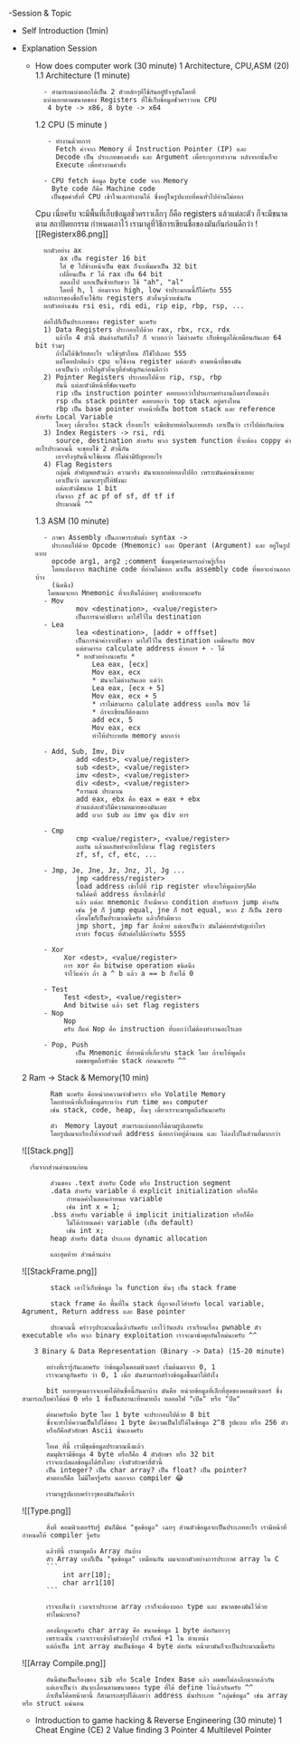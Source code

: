 -Session & Topic
* Self Introduction (1min)
* Explanation Session
	* How does computer work (30 minute)
		 1 Architecture, CPU,ASM (20)
		  1.1 Architecture (1 minute)
	
			- สามารถแบ่งออกได้เป็น 2 ตัวหลักๆที่ใช้กันอยู๋ปัจจุบันโดยที่
			แบ่งแยกตามขนาดของ Registers ที่ใช้เก็บข้อมูลชั่วคราวบน CPU
			 4 byte -> x86, 8 byte -> x64
			 
		 1.2 CPU (5 minute )

			 - ทำงานด้วยการ 
			   Fetch ค่าจาก Memory ที่ Instruction Pointer (IP) และ 
			   Decode เป็น ประเภทของคำสั่ง และ Argument เพื่อระบุการทำงาน หลังจากนั้นก็จะ 
			   Execute เพื่อทำงานคำสั่ง
			   
			- CPU fetch ข้อมูล byte code จาก Memory 
			  Byte code ก็คือ Machine code 
			  เป็นชุดคำสั่งที่ CPU เข้าใจและทำงานได้ ซึ่งอยู่ในรูปแบบที่คนทั่วไปอ่านไม่ออก
		
		Cpu เนี่ยครับ จะมีพื้นที่เก็บข้อมูลชั่วคราวเล็กๆ ก็คือ registers แล้วแต่ละตัว ก็จะมีขนาดตาม สถาปัตยกรรม กำหนดเอาไว้
			เรามาดูที่วิธีการเขียนชื่อของมันกันก่อนดีกว่า
	![[Registerx86.png]]
			
			ยกตัวอย่าง ax
				ax เป็น register 16 bit
				ใส่ e ไปข้างหน้าเป็น eax ก็จะเพิ่มมาเป็น 32 bit
				เปลี่ยนเป็น r ได้ rax เป็น 64 bit
				ลดลงไป แยกเป็นซ้ายกับขวา ใช้ "ah", "al"
				โดยที่ h, l ย่อมาจาก high, low จำประมาณนี้ก็ได้ครับ 555
			หลักการของชื่อก็จะใช้กับ registers ตัวอื่นๆด้วยเช่นกัน 
			ยกตัวอย่างเช่น rsi esi, rdi edi, rip eip, rbp, rsp, ...
			
			ต่อไปก็เป็นประเภทของ register นะครับ
			1) Data Registers ประกอบไปด้วย rax, rbx, rcx, rdx
			   แล้วไอ 4 ตัวนี้ มันต่างกันยังไง? ก็ จะบอกว่า ไม่ต่างครับ เก็บข้อมูลได้เหมือนกันเลย 64 bit ร่วมๆ
			   ถ้าไม่ได้ซีเรียสอะไร จะใช้ๆตัวไหน ก็ใช้ไปเถอะ 555 
			   แต่โดยปกติแล้ว cpu จะใช้งาน register แต่ละตัว ตามหน้าที่ของมัน 
			   เอาเป็นว่า เราไปดูตัวอื่นๆที่สำคัญกันก่อนดีกว่า 
			2) Pointer Registers ประกอบไปด้วย rip, rsp, rbp
			   อันนี้ แต่ละตัวมีหน้าที่ชัดเจนครับ 
			   rip เป็น instruction pointer คอยบอกว่าโปรแกรมทำงานถึงตรงไหนแล้ว
			   rsp เป็น stack pointer คอยบอกว่า top stack อยู่ตรงไหน
			   rbp เป็น base pointer ทำหน้าที่เป็น bottom stack และ reference สำหรับ Local Variable 
			   โอเคๆ เดี๋ยวเรื่อง stack เรื่องอะไร จะมีอธิบายต่อในภายหลัง เอาเป็นว่า เราไปต่อกันก่อน
			3) Index Registers -> rsi, rdi 
			   source, destination สำหรับ พวก system function ที่จะต้อง coppy ค่า อะไรประมาณนี้ จะชอบใช้ 2 ตัวนี้กัน
			   เอาจริงๆอันนี้จะใช้แทน ก็ไม่น่ามีปัญหาอะไร
			4) Flag Registers 
			   กลุ่มนี้ สำคัญพอตัวแล้ว ความจริง มันจะแยกย่อยลงไปอีก เพราะมันค่อนข้างเยอะ
			   เอาเป็นว่า ผมจะสรุปให้ฟังนะ
			   แต่ละตัวมีขนาด 1 bit
			   เริ่มจาก zf ac pf of sf, df tf if 
			   ประมาณนี้ ^^

		 1.3 ASM (10 minute)

			- ภาษา Assembly เป็นภาษาระดับต่ำ syntax -> 
			  ประกอบไปด้วย Opcode (Mnemonic) และ Operant (Argument) และ อยู่ในรูปแบบ
			  opcode arg1, arg2 ;comment ซึ่งมนุษย์สามารถอ่านรู้เรื่อง
			  โดยแปลงจาก machine code ที่อ่านไม่ออก มาเป็น assembly code ที่พอจะอ่านออกบ้าง
			  (นิดนึง) 
			 โดยผมจะยก Mnemonic ที่จะเห็นได้บ่อยๆ มาอธิบายนะครับ
			- Mov
					mov <destination>, <value/register>
					เป็นการนำค่าฝั่งขวา มาใส่ไว้ใน destination 
			- Lea
					lea <destination>, [addr + offfset]
					เป็นการนำค่าจากฝั่งขวา มาใส่ไว้ใน destination เหมือนกับ mov
					แต่สามารถ calculate address ด้วยการ + - ได้
					* ยกตัวอย่างนะครับ *
						Lea eax, [ecx]
						Mov eax, ecx
						* มันจะไม่ต่างกันเลย แต่ว่า 
						Lea eax, [ecx + 5]
						Mov eax, ecx + 5
						* เราไม่สามารถ calulate address แบบใน mov ได้ 
						* ถ้าจะเขียนก็ต้องแยก
						add ecx, 5
						Mov eax, ecx
						ทำให้ประะหยัด memory มากกว่า
						
			- Add, Sub, Imv, Div
					add <dest>, <value/register>
					sub <dest>, <value/register>
					imv <dest>, <value/register>
					div <dest>, <value/register>
					*อารมณ์ ประมาณ 
					add eax, ebx คือ eax = eax + ebx
					ส่วนแต่ละตัวก็มีความหมายของมันเลย 
					add บวก sub ลบ imv คูณ div หาร
					
			- Cmp
					cmp <value/register>, <value/register>
					ลบกัน แล้วผลลัพท์จะย้ายไปตาม flag registers
					zf, sf, cf, etc, ...
					
			- Jmp, Je, Jne, Jz, Jnz, Jl, Jg ...
					jmp <address/register>
					load address เข้าไปที่ rip register หรือจะให้พูดง่ายๆก็คือ 
					รันโค้ดที่ address ที่เราใส่เข้าไป 
					แล้ว แต่ละ mnemonic ก็จะมีพวก condition สำหรับการ jump ต่างกัน
					เช่น je ก็ jump equal, jne ก็ not equal, พวก z ก็เป็น zero
					เงื่อนไขก็เป็นประมาณนี้ครับ แล้วก็ยังมีพวก
					jmp short, jmp far อีกด้วย แต่เอาเป็นว่า มันไม่ค่อยสำคัญเท่าไหร
					เราทำ focus ที่ตัวต่อไปดีกว่าครับ 5555
					
			- Xor
				 Xor <dest>, <value/register>
				 การ xor คือ bitwise operation ชนิดนึง 
				 จำไว้แค่ว่า ถ้า a ^ b แล้ว a == b ก็จะได้ 0
				 
			- Test
				 Test <dest>, <value/register>
				 And bitwise แล้ว set flag registers
			- Nop
				 Nop
				 ครับ ก็แค่ Nop คือ instruction ที่บอกว่าไม่ต้องทำงานอะไรเลย
				 
			- Pop, Push
					เป็น Mnemonic ที่ทำหน้าที่เกี่ยวกับ stack โดย ถ้าจะให้พูดถึง 
					ผมขอพูดถึงหัวข้อ stack ก่อนนะครับ ^^
			  
	 2 Ram -> Stack & Memory(10 min)

			 Ram นะครับ คือหน่วยความจำชั่วคราว หรือ Volatile Memory
			 โดยทำหน้าที่เก็บข้อมูลระหว่าง run time ของ computer
			 เช่น stack, code, heap, อื่นๆ เดี่ยวเราจะมาพูดถึงกันนะครับ
			 
			 ตัว  Memory layout สามารถแบ่งออกได้ตามรูปเลยครับ
			 โดยรูปผมจะเรียงให้จากส่วนที่ address น้อยกว่าอยู่ด้านบน และ ไล่ลงไปในส่วนที่มากกว่า
			 
	![[Stack.png]]

		เริ่มจากส่วนด่านบนก่อน
		
			 ส่วนของ .text สำหรับ Code หรือ Instruction segment
			 .data สำหรับ variable ที่ explicit initialization หรือก็คือ
				 กำหนดค่าในตอนกำหนด variable
				 เช่น int x = 1;
			 .bss สำหรับ variable ที่ implicit initialization หรือก็คือ
				 ไม่ได้กำหนดค่า variable (เป็น default)
				 เช่น int x;
			 heap สำหรับ data ประเภท dynamic allocation 
			 
			 และสุดท้าย ส่วนด้านล่าง 
	![[StackFrame.png]]
		
			 stack เอาไว้เก็บข้อมูล ใน function นั้นๆ เป็น stack frame
			 
			 stack frame คือ พื้นที่ใน stack ที่ถูกจองไว้สำหรับ local variable, Agrument, Return address และ Base pointer
			 
			 ประมาณนี้ คร่าวๆประมาณนี้แล้วกันครับ เอาไว้วันหลัง เราเรียนเรื่อง pwnable ตัว executable หรือ พวก binary exploitation เราจะมานั่งคุยกันใหม่นะครับ ^^
			 
		 3 Binary & Data Representation (Binary -> Data) (15-20 minute)
		 
			อย่างที่เรารู้กันเลยครับ ว่าข้อมูลในคอมพิวเตอร์ เริ่มต้นมาจาก 0, 1 
			เราจะมาดูกันครับ ว่า 0, 1 เนี่ย มันสามารถสร้างข้อมูลขึ้นมาได้ยังไง
			
			bit หลายๆคนอาจจะเคยได้ยินชื่อนี้กันมาบ้าง มันคือ หน่วยข้อมูลที่เล็กที่สุดของคอมพิวเตอร์ ซึ่งสามารถเก็บค่าได้แค่ 0 หรือ 1 ซึ่งเป็นสถานะที่หมายถึง หลอดไฟ "เปิด" หรือ "ปิด"
			
			ต่อมาครับคือ byte โดย 1 byte จะประกอบไปด้วย 8 bit
			ซึ่งจะทำให้ความเป็นไปได้ของ 1 byte มีความเป็นไปได้ในข้อมูล 2^8 รูปแบบ หรือ 256 ตัว
			หรือก็คือตัวอักษร Ascii นั่นเองครับ

			โอเค ทีนี้ เรามีชุดข้อมูลประมาณนึงแล้ว
			สมมุติเรามีข้อมูล 4 byte หรือก็คือ 4 ตัวอักษร หรือ 32 bit
			เราจะแปลผลข้อมูลได้ยังไงอะ เจ้าตัวอักษรสี่ตัวนี้
			เป็น integer? เป็น char array? เป็น float? เป็น pointer?
			คำตอบก็คือ ไม่มีใครรู้ครับ นอกจาก compiler 😂
			
			เรามาดูรูปแบบคร่าวๆของมันกันดีกว่า
			
	![[Type.png]]
			
			สิ่งที่ คอมพิวเตอร์รับรู้ มันก็มีแค่ "ชุดข้อมูล" เฉยๆ ส่วนตัวข้อมูลจะเป็นประเภทอะไร เรามีหน้าที่กำหนดให้ compiler รู้ครับ 
			
			แล้วทีนี้ เรามาพูดถึง Array กันบ้าง
			ตัว Array เองก็เป็น "ชุดข้อมูล" เหมือนกัน ผมจะยกตัวอย่างการประกาศ array ใน C
			```
				int arr[10];
				char arr1[10]
			```

			เราจะเห็นว่า เวลาเราประกาศ array เราก็จะต้องบอก type และ ขนาดของมันไว้ด้วย 
			ทำไมน่ะหรอ? 
			
			ลองนึกดูนะครับ char array คือ ขนาดข้อมูล 1 byte ต่อกันยาวๆ 
			เพราะฉนั้น เวลาเราจะเข้าถึงตัวต่อๆไป เราก็แค่ +1 ใน ตำแหน่ง
			แต่ถ้าเป็น int array มันเป็นข้อมูล 4 byte ต่อกัน หน้าตามันก็จะเป็นประมาณนี้ครับ
	![[Array Compile.png]]

			อันนี้มันเป็นเรื่องของ sib หรือ Scale Index Base แล้ว ผมขอไม่ลงลึกมากแล้วกัน
			แต่เอาเป็นว่า มันจะเลื่อนตามขนาดของ type ที่ได้ define ไว้แล้วกันครับ ^^
			ถ้าเห็นโค้ดหน้าตานี้ ก็สามารถสรุปได้เลยว่า address นั้นประเภท "กลุ่มข้อมูล" เช่น array หรือ struct แน่นอน 
		
	 * Introduction to game hacking & Reverse Engineering (30 minute)
		 1 Cheat Engine (CE)
		 2 Value finding
		 3 Pointer
		 4 Multilevel Pointer
